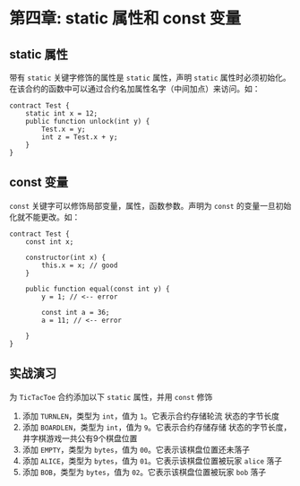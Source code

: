 # 第四章: static 属性和 const 变量

## static 属性

带有 `static` 关键字修饰的属性是 `static` 属性，声明 `static` 属性时必须初始化。在该合约的函数中可以通过合约名加属性名字（中间加点）来访问。如：


```
contract Test {
    static int x = 12;
    public function unlock(int y) {
        Test.x = y;
        int z = Test.x + y;
    }
}
```

## const 变量

`const` 关键字可以修饰局部变量，属性，函数参数。声明为 `const` 的变量一旦初始化就不能更改。如： 

```
contract Test {
    const int x;

    constructor(int x) {
        this.x = x; // good
    }

    public function equal(const int y) {
        y = 1; // <-- error

        const int a = 36;
        a = 11; // <-- error

    }
}
```

## 实战演习

为 `TicTacToe` 合约添加以下 `static` 属性，并用 `const` 修饰

1. 添加 `TURNLEN`，类型为 `int`，值为 `1`。它表示合约存储轮流
状态的字节长度
2. 添加 `BOARDLEN`，类型为 `int`，值为 `9`。它表示合约存储存储
状态的字节长度，井字棋游戏一共公有9个棋盘位置
3. 添加 `EMPTY`，类型为 `bytes`，值为 `00`。它表示该棋盘位置还未落子
4. 添加 `ALICE`，类型为 `bytes`，值为 `01`。它表示该棋盘位置被玩家 `alice` 落子
5. 添加 `BOB`，类型为 `bytes`，值为 `02`。它表示该棋盘位置被玩家 `bob` 落子
